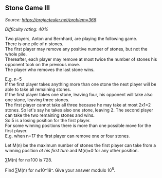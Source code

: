 Stone Game III
--------------

*Source: https://projecteuler.net/problem=366*


*Difficulty rating: 40%*

Two players, Anton and Bernhard, are playing the following game.\
 There is one pile of n stones.\
 The first player may remove any positive number of stones, but not the
whole pile.\
 Thereafter, each player may remove at most twice the number of stones
his opponent took on the previous move.\
 The player who removes the last stone wins.

E.g. n=5\
 If the first player takes anything more than one stone the next player
will be able to take all remaining stones.\
 If the first player takes one stone, leaving four, his opponent will
take also one stone, leaving three stones.\
 The first player cannot take all three because he may take at most
2x1=2 stones. So let's say he takes also one stone, leaving 2. The
second player can take the two remaining stones and wins.\
 So 5 is a losing position for the first player.\
 For some winning positions there is more than one possible move for the
first player.\
 E.g. when n=17 the first player can remove one or four stones.

Let M(n) be the maximum number of stones the first player can take from
a winning position *at his first turn* and M(n)=0 for any other
position.

∑M(n) for n≤100 is 728.

Find ∑M(n) for n≤10^18^. Give your answer modulo 10<sup>8</sup>.
